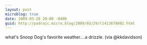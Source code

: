 ```yaml
---
layout: post
microblog: true
date: 2009-03-28 20:00 -0400
guid: http://padraic.micro.blog/2009/03/29/t1413678802.html
---
```

what's Snoop Dog's favorite weather....a drizzle. (via @kkdavidson)
